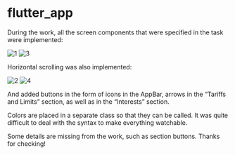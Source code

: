 # flutter_app

During the work, all the screen components that were specified in the task were implemented:

![1](https://github.com/Zaharchenko-Tatiana/Flutter_Lab/assets/115603644/072128ec-3ccd-4f2d-a63f-8b051e665a0a)
![3](https://github.com/Zaharchenko-Tatiana/Flutter_Lab/assets/115603644/bd1d6f87-ea57-4497-af2b-5ad5c1d0a088)

Horizontal scrolling was also implemented:

![2](https://github.com/Zaharchenko-Tatiana/Flutter_Lab/assets/115603644/48c1df4c-9699-45dc-991f-d31e54418ab3)
![4](https://github.com/Zaharchenko-Tatiana/Flutter_Lab/assets/115603644/f237f19e-eabd-4d92-93e7-a8f3ba98de6a)

And added buttons in the form of icons in the AppBar, arrows in the “Tariffs and Limits” section, as well as in the “Interests” section.

Colors are placed in a separate class so that they can be called.
It was quite difficult to deal with the syntax to make everything watchable.

Some details are missing from the work, such as section buttons.
Thanks for checking!

